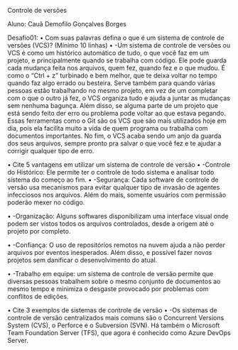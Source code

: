 Controle de versões

Aluno: Cauã Demofilo Gonçalves Borges

Desafio01:
•	Com suas palavras defina o que é um sistema de controle de versões (VCS)? (Mínimo 10 linhas)
•	-Um sistema de controle de versões ou VCS é como um histórico automático de tudo, o que você faz em um projeto, e principalmente quando se trabalha com código. Ele pode guarda cada mudança feita nos arquivos, quem fez, quando fez e o que mudou. É como o “Ctrl + z” turbinado e bem melhor, que te deixa voltar no tempo quando faz algo errado ou besteira. Serve também para quando várias pessoas estão trabalhando no mesmo projeto, em vez de um completar com o que o outro já fez, o VCS organiza tudo e ajuda a juntar as mudanças sem nenhuma bagunça. Além disso, se alguma parte de um projeto que está sendo feito der erro ou problema pode voltar ao que estava pegando. Essas ferramentas como o Git são os VCS que são mais utilizados hoje em dia, pois ela facilita muito a vida de quem programa ou trabalha com documentos importantes. No fim, o VCS acaba sendo um anjo da guarda dos seus arquivos, sempre pronto pra salvar o que você fez e te ajudar a corrigir qualquer tipo de erro.



•	Cite 5 vantagens em utilizar um sistema de controle de versão
•	-Controle do Histórico: Ele permite ter o controle de todo sistema e analisar todo sistema do começo ao fim.
•	-Segurança: Cada software de controle de versão usa mecanismos para evitar qualquer tipo de invasão de agentes infecciosos nos arquivos. Além do mais, somente usuários com permissão poderão mexer no código.

•	-Organização: Alguns softwares disponibilizam uma interface visual onde podem ser vistos todos os arquivos controlados, desde a origem até o projeto por completo.

•	-Confiança: O uso de repositórios remotos na nuvem ajuda a não perder arquivos por eventos inesperados. Além disso, e possível fazer novos projetos sem danificar o desenvolvimento do atual.

•	-Trabalho em equipe: um sistema de controle de versão permite que diversas pessoas trabalhem sobre o mesmo conjunto de documentos ao mesmo tempo e minimiza o desgaste provocado por problemas com conflitos de edições.



•	Cite 3 exemplos de sistemas de controle de versão
•	-Os sistemas de controle de versão centralizados mais comuns são o Concurrent Versions System (CVS), o Perforce e o Subversion (SVN). Há também o Microsoft Team Foundation Server (TFS), que agora é conhecido como Azure DevOps Server.






